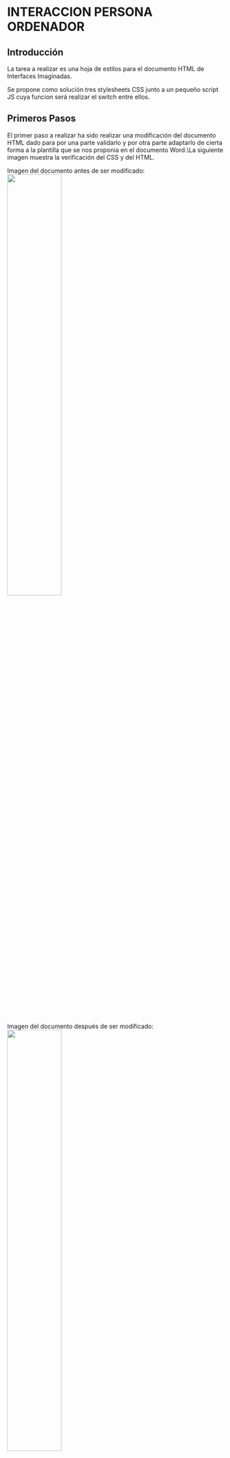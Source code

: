 # INTERACCION PERSONA ORDENADOR

## Introducción

La tarea a realizar es una hoja de estilos para el documento HTML de Interfaces Imaginadas.

Se propone como solución tres stylesheets CSS junto a un pequeño script JS cuya funcion será realizar el switch entre ellos.

## Primeros Pasos

El primer paso a realizar ha sido realizar una modificación del documento HTML dado para por una parte validarlo y por otra parte adaptarlo de cierta forma a la plantilla que se nos proponia en el documento Word.\La siguiente imagen muestra la verificación del CSS y del HTML.

Imagen del documento antes de ser modificado:
<img src="./RES/caps/html.png" width=50% height=50%>

Imagen del documento después de ser modificado:
 <img src="./RES/caps/mihtml.png" width=50% height=50%>

Imagen de los estilos validados:

 <img src="./RES/caps/micss.png" width=50% height=50%>
 <img src="./RES/caps/micss2.png" style="float: right" width=50% height=50%>
 <img src="./RES/caps/micss3.png" width=50% height=50%>

Además para facilitar el uso de CSS, se ha modificado ciertos IDs y añadido clases al documento de la forma en la que se explicará a continuación.

## Hojas de estilos

Cada una de las interfaces surge como una versión de la otra puesto que al estar destinadas para el mismo sitio web, la intención es garantizar que el usuario no sienta que las cosas han cambiado de lugar. Los cambios realizados son meramente estéticos y se puede acceder a las otras interfaces desde la propia página.

### Aspectos Comunes

Bordes redondeados para las tablas, padding, estilos de las tablas y bordes para los incrustados de los videos de youtube.

### Google Fonts

Se ha elegido el repositorio de [*Google Fonts*](https://fonts.google.com/) para las tipografías de las plantillas.

Las familias de fuentes añadidas han sido:

> Bebas Neue.\
> Libre Baskerville.\
> Oswald PT Sans.\
> Source Serif Pro.

Los estilos aportados como solución son los siguientes:

### Default (Blue Palette)

Predominancia del color azul, es la hoja de estilos por defecto.

A continuación se muestran extractos de las clases y los identificadores propios añadidos con la intención de segregar el código y poder organizarlo mejor a la hora de diseñar la interfaz.

```css

  
  .minilink {
    margin-left: -20vw;
    margin-right: -19vw;
    font-size: 2vw;
    font-style: italic;
    font-family: 'Source Serif Pro', serif;
  }
  /*FIN DECLARACION ENLACES*/
  /*DECLARACION SECTION*/
  .section_title {
    margin-top: -3vw;
    
    font-style: italic;
  }
  
  .section_text {
    margin-left: -3vw;
    margin-right: -3vw;
    /*HAY QUE EMPLEAR EL CANAL ALFA PARA CONSEGUIR LA
    OPACIDAD PARA EL FONDO PERO NO PARA EL TEXTO.*/
    background-color: rgba(0, 0, 0, 0.65);
    font-size: 2vw;
    background-size: cover;
    font-family: 'Libre Baskerville', serif;
    padding: 10vw;
    color: white;
  }
  
  .section {
    margin-top: 8vw;
    text-align: center;
    color: white;
    text-shadow: 1px 1px 1px black;
    font-family: 'Bebas Neue', cursive;
    font-size: 2.75vw;
  }
  

  
  td {
    /*DOTAR DE MAS ESPACIO ENTRE LOS ELEMENTOS DE LA TABLA*/
    padding: 4vw;
    text-align: center;
    font-size: 1.75vw;
    font-family: 'Libre Baskerville', serif;
  }
  
  th {
    background-color: rgba(171, 171, 255, 0.65);
    text-align: center;
    font-size: 2vw;
  }
  
  th:first-of-type {
    border-top-left-radius: 12px;
  }
  
  th:last-of-type {
    border-top-right-radius: 12px;
  }
  
  tr:last-of-type td:first-of-type {
    border-bottom-left-radius: 12px;
  }
  
  tr:last-of-type td:last-of-type {
    border-bottom-right-radius: 12px;
  }
  

  
  /*FIN MEDIA SETTINGS*/
  /*TECNOLOGIAS*/
  .subsection_title {
    font-family: 'PT Sans Caption', sans-serif;
    ;
    margin-top: 2vw;
    font-size: 2vw;
  }
  
  
  .subsection_text {
    overflow-x: hidden;
    padding: 10vw;
    margin-top: 2vw;
    margin-left: -3vw;
    margin-right: -3vw;
    padding: 4.5vw;
    /*Se modifica el canal alfa para conseguir opacidad*/
    background-color: rgba(0, 0, 0, 0.65);
    font-size: 2vw;
    background-size: cover;
    font-family: 'Libre Baskerville', serif;
  }
  
  /*END TECNOLOGIA*/

Por su parte los identificadores.
```css  
  
 
  /*IMPACTO*/
  #impacto_title {
    margin-block-start: 0.5vw;
    margin-left: -1vw;
  }
  
  #lista_desordenada {
    margin-right: -3vw;
    margin-left: -7vw;
    margin-block-start: 1vw;
    padding: 10vw;
  }
  
  /*END IMPACTO*/
  /*REFERENCIAS SETTINGS*/
  #Referencias {margin-left: -2vw;
    margin-block-start: 20vw;
  }
  
  #refs_list {
    background-color: rgba(158, 158, 199, 0.65);
    padding: 6vw;
    margin-bottom: -10vw;
    
    margin-right: -3vw;
    font-style: italic;
    font-size: 2vw;
    text-align: justify;
  }
```

Además el hover del enlace está configurado para ser morado con un bordeado transparente:

```css
color: #7a5dffba; 
```

Tal y como se puede ver en el código, y como se reitera en esta memoria, se han añadido tablas para organizar la información de manera más eficiente.

Se ha añadido una imagen de fondo junto a un background en gradiente cuya simpleza aporta elegancia a la interfaz.

### Dark (Modo Oscuro)

A título personal es la interfaz que a diario uso en otras plataformas y la he decidido implementar por dicho motivo.

A continuación se muestra una herramienta [*diff*](https://www.diffnow.com/). para mostrar los cambios en el código con respecto a la plantilla por defecto.

<img style="float: right" src="./RES/caps/dark (1).png" width=50% height=50%>
<img src="./RES/caps/dark (2).png" width=50% height=50%>
<img style="float: right" src="./RES/caps/dark (3).png" width=50% height=50%>
<img src="./RES/caps/dark (4).png" width=50% height=50%>
<img src="./RES/caps/dark (5).png" width=50% height=50%>

Las principales diferencias evidencian a la vista, se ha seleccionado como color predominante el negro, la tipografía se ha mantenido y se ha cambiado el hover a casi negro.

A continuación se muestran los cambios de color realizados en la hoja de estilos.

```css
body {
    background: linear-gradient(to top, #000000ba, #0d0d14cc), url("../bg.jpeg") repeat;
    overflow-x: hidden;
  }
  a {
    color: white;
    text-decoration: none;
  }
  
  a:hover {
    background-color: transparent;
    color: #ffffff53;
  }
  .section_text {
    margin-left: -3vw;
    margin-right: -3vw;
    /*HAY QUE EMPLEAR EL CANAL ALFA PARA CONSEGUIR LA OPACIDAD PARA EL FONDO PERO NO PARA EL TEXTO.*/
    background-color: rgba(0, 0, 0, 0.65);
    font-size: 2vw;
    background-size: cover;
    font-family: 'Libre Baskerville', serif;
    padding: 10vw;
    color: white;
  }
  
  .section {
    margin-top: 8vw;
    text-align: center;
    color: white;
    text-shadow: 1px 1px 1px black;
    font-family: 'Bebas Neue', cursive;
    font-size: 2.75vw;
  }
  table {
    border-collapse: separate;
    border-color: #ffffff53;
    border-radius: 8px;
    margin-top: 3vw;
    width: 100%;
    height: auto;
    font-family: 'Libre Baskerville', serif;
  }
  th {
    background-color: #ffffff53;
    ;
    text-shadow: 3px 3px 3px rgb(0, 0, 0);
    text-align: center;
    font-size: 2vw;
  }
  .subsection_text {
    overflow-x: hidden;
    padding: 10vw;
    margin-top: 2vw;
    margin-left: -3vw;
    margin-right: -3vw;
    padding: 4.5vw;
    /*HAY QUE EMPLEAR EL CANAL ALFA PARA CONSEGUIR LA OPACIDAD PARA EL FONDO PERO NO PARA EL TEXTO.*/
    background-color: rgba(0, 0, 0, 0.65);
    font-size: 2vw;
    background-size: cover;
    font-family: 'Libre Baskerville', serif;
  }
   #refs_list {
    background-color: rgba(20, 20, 25, 0.65);
    padding: 6vw;
    margin-bottom: -10vw;
    
    margin-right: -3vw;
    font-style: italic;
    font-size: 2vw;
    text-align: justify;
  }
```

Con la intención de añadir contraste se ha incorporado sombras de un pixel a esta interfaz.

## Light (Modo Claro)

Presenta ligeras modificaciones con respecto a la anterior interfaz. Es la plantilla complementaria al modo oscuro presente en todo tipo de sitios web actuales. Predomina el color blanco en contraste con el padding oscuro en las diferentes secciones.

Además, se añade un mayor sombreado a la tipografía para conseguir que la fuente destaque en la interfaz.

A continuación se muestra la salida de la herramienta [*diff*](https://www.diffnow.com/).

<img style="float: right" src="./RES/caps/light (2).png" width=50% height=50%>
<img src="./RES/caps/light (3).png" width=50% height=50%>
<img style="float: right" src="./RES/caps/light (4).png" width=50% height=50%>
<img src="./RES/caps/light (5).png" width=50% height=50%>

```css
 body {
    background: linear-gradient(to top, #ffffffba, #a5a5a8cc), url("../bg.jpeg") repeat;
    overflow-x: hidden;
  }
  
  /*DECLARACION ENLACES*/
  a {
    color: rgb(0, 0, 0);
    text-decoration: none;
  }
  
  a:hover {
    background-color: transparent;
    color: #0c0606b0;
  }
  
  a:hover:after {
    color: transparent;
  }
  
  
  .section_text {
    margin-left: -3vw;
    margin-right: -3vw;
    /*HAY QUE EMPLEAR EL CANAL ALFA PARA CONSEGUIR LA OPACIDAD PARA EL FONDO PERO NO PARA EL TEXTO.*/
    background-color: rgba(255, 255, 255, 0.65);
    font-size: 2vw;
    background-size: cover;
    font-family: 'Libre Baskerville', serif;
    padding: 10vw;
    color: rgb(0, 0, 0);
  }
  
  .section {
    margin-top: 8vw;
    text-align: center;
    color: rgb(0, 0, 0);
    font-family: 'Bebas Neue', cursive;
    font-size: 2.75vw;
  }
  
  td {
    /*DOTAR DE MAS ESPACIO ENTRE LOS ELEMENTOS DE LA TABLA*/
    padding: 4vw;
    text-align: center;
    font-size: 1.75vw;
    text-shadow: 1px 1px 1px rgb(124, 124, 124);
    font-family: 'Libre Baskerville', serif;
  }
  
  th {
    font-size: 3vw;
    color: white;
    text-shadow: 3.5px 3.5px 3.5px rgb(127, 123, 123);
    text-shadow: 3px 3px 3px rgb(0, 0, 0);
    background-color: #00000053;
    ;
    text-align: center;
    font-size: 2vw;
  }
  
  #refs_list {
    background-color: rgba(255, 255, 255, 0.65);
    padding: 6vw;
    margin-bottom: -10vw;
    
    margin-right: -3vw;
    font-style: italic;
    font-size: 2vw;
    text-align: justify;
  }
```

No es tan simple como tan sólo modificar los colores e invertirlos con la función invert() de CSS, el color blanco requiere modificar los parámetros de la tipografía así como añadir mayor sombreado para adquirir contraste.

Por otra parte, existen otros elementos que se tienen que mantener con el mismo coloreado como el header de la tabla.

## Cambio dinámico de estilos

Se ha implementado un script en JS que permite al usuario mediante selección directa en la interfaz, elegir la plantilla que mas se adecúe a su gusto.

Para incorporar JavaScript a un documento HTML es necesario añadir las siguientes líneas:

```html
<script  src="../IPO2/switcher.js"></script>
```

El script original está extraido de una guía oficial de [*W3*](https://www.w3.org/TR/WCAG20-TECHS/C29.html) .

## Responsividad

Es importante que una interfaz pueda ser accesible desde diferentes dispositivos ajustandose a las diferentes pantallas.

Para ello, es conveniente realizar el diseño siempre que sea posible en unidades de medida de relación de aspecto y no en píxeles.

En éste caso se ha utilizado la medida ViewPort (vw).
También se pueden emplear los emmets como medida de reescalado.

### Escritorio

A continuación se muestran imágenes de las tres plantillas vistas desde un ordenador:

#### Modo Por Defecto

<img style="float:left" src="./RES/caps/desktop (14).png" width=50% height=50%>
<img src="./RES/caps/desktop (15).png" width=50% height=50%>
<img src="./RES/caps/desktop (16).png" width=50% height=50%>

#### Modo Oscuro

<img style="float: left" src="./RES/caps/desktop (2).png" width=50% height=50%>
<img src="./RES/caps/desktop (3).png" width=50% height=50%>
<img style="float: left" src="./RES/caps/desktop (4).png" width=50% height=50%>
<img src="./RES/caps/desktop (5).png" width=50% height=50%>
<img src="./RES/caps/desktop (6).png" width=50% height=50%>

#### Modo Light

<img style="float: left" src="./RES/caps/desktop (7).png" width=50% height=50%>
<img src="./RES/caps/desktop (8).png" width=50% height=50%>
<img style="float: left" src="./RES/caps/desktop (9).png" width=50% height=50%>
<img src="./RES/caps/desktop (10).png" width=50% height=50%>
<img src="./RES/caps/desktop (11).png" width=50% height=50%>
<img src="./RES/caps/desktop (12).png" style="float: right" width=50% height=50%>
<img src="./RES/caps/desktop (13).png" width=50% height=50%>

### Móviles

A continuación se muestran imágenes de las tres plantillas simuladas en un dispositivo móvil:

<img style="float: right" src="./RES/caps/mobile (1).png" width=50% height=50%>
<img src="./RES/caps/mobile (2).png" width=50% height=50%>
<img style="float: left" src="./RES/caps/mobile (3).png" width=50% height=50%>

Como se puede observar, se mantiene el estilo responsive.

## Conclusiones

Solución con 3 stylesheet para el sitio Interfaces Imaginadas que implementa una plantilla por defecto y dos temas complementarios.

